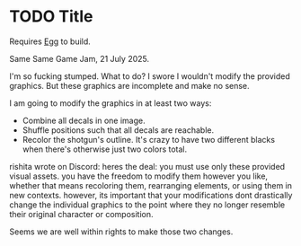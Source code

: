 # TODO Title

Requires [Egg](https://github.com/aksommerville/egg) to build.

Same Same Game Jam, 21 July 2025.

I'm so fucking stumped. What to do?
I swore I wouldn't modify the provided graphics. But these graphics are incomplete and make no sense.

I am going to modify the graphics in at least two ways:
 - Combine all decals in one image.
 - Shuffle positions such that all decals are reachable.
 - Recolor the shotgun's outline. It's crazy to have two different blacks when there's otherwise just two colors total.
 
rishita wrote on Discord:
heres the deal: you must use only these provided visual assets. 
you have the freedom to modify them however you like, whether that means recoloring them, 
rearranging elements, or using them in new contexts. however, its important that your 
modifications dont drastically change the individual graphics to the point where 
they no longer resemble their original character or composition.

Seems we are well within rights to make those two changes.
